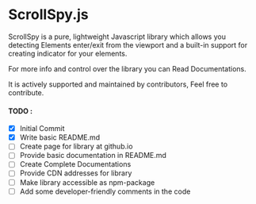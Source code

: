 # ScrollSpy.js
ScrollSpy is a pure, lightweight Javascript library which allows you detecting Elements enter/exit from the viewport and a built-in support for creating indicator for your elements.

For more info and control over the library you can Read Documentations.

It is actively supported and maintained by contributors, Feel free to contribute.


#### TODO :
- [x] Initial Commit
- [x] Write basic README.md
- [ ] Create page for library at github.io
- [ ] Provide basic documentation in README.md
- [ ] Create Complete Documentations
- [ ] Provide CDN addresses for library
- [ ] Make library accessible as npm-package
- [ ] Add some developer-friendly comments in the code
